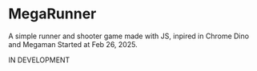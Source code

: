 # MegaRunner
A simple runner and shooter game made with JS, inpired in Chrome Dino and Megaman
Started at Feb 26, 2025.

IN DEVELOPMENT